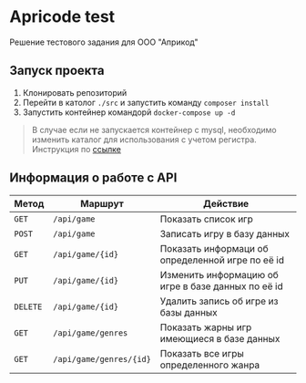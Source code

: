 # Apricode test

Решение тестового задания для ООО "Априкод"

## Запуск проекта

1. Клонировать репозиторий
2. Перейти в католог `./src` и запустить команду `composer install`
3. Запустить контейнер командорй `docker-compose up -d`

> В случае если не запускается контейнер с mysql, необходимо изменить каталог для использования с учетом регистра.
> Инструкция по [ссылке](https://learn.microsoft.com/ru-ru/windows/wsl/case-sensitivity#:~:text=%D0%A7%D1%82%D0%BE%D0%B1%D1%8B%20%D0%B8%D0%B7%D0%BC%D0%B5%D0%BD%D0%B8%D1%82%D1%8C%20%D0%BA%D0%B0%D1%82%D0%B0%D0%BB%D0%BE%D0%B3%20%D0%B2%20%D1%84%D0%B0%D0%B9%D0%BB%D0%BE%D0%B2%D0%BE%D0%B9%20%D1%81%D0%B8%D1%81%D1%82%D0%B5%D0%BC%D0%B5%20Windows%20%D1%81%20%D1%83%D1%87%D0%B5%D1%82%D0%BE%D0%BC%20%D1%80%D0%B5%D0%B3%D0%B8%D1%81%D1%82%D1%80%D0%B0%20(FOO%20%E2%89%A0%20foo)%2C%20%D0%B7%D0%B0%D0%BF%D1%83%D1%81%D1%82%D0%B8%D1%82%D0%B5%20PowerShell%20%D0%BE%D1%82%20%D0%B8%D0%BC%D0%B5%D0%BD%D0%B8%20%D0%B0%D0%B4%D0%BC%D0%B8%D0%BD%D0%B8%D1%81%D1%82%D1%80%D0%B0%D1%82%D0%BE%D1%80%D0%B0%20%D0%B8%20%D0%B8%D1%81%D0%BF%D0%BE%D0%BB%D1%8C%D0%B7%D1%83%D0%B9%D1%82%D0%B5%20%D0%BA%D0%BE%D0%BC%D0%B0%D0%BD%D0%B4%D1%83%3A)


## Информация о работе с API

| Метод    | Маршрут                 | Действие                                           |
|----------|-------------------------|----------------------------------------------------|
| `GET`    | `/api/game`             | Показать список игр                                |
| `POST`   | `/api/game`             | Записать игру в базу данных                        | 
| `GET`    | `/api/game/{id}`        | Показать информаци об определенной игре по её id   |
| `PUT`    | `/api/game/{id}`        | Изменить информацию об игре в базе данных по её id |
| `DELETE` | `/api/game/{id}`        | Удалить запись об игре из базы данных              |
| `GET`    | `/api/game/genres`      | Показать жарны игр имеющиеся в базе данных         |
| `GET`    | `/api/game/genres/{id}` | Показать все игры определенного жанра              |

